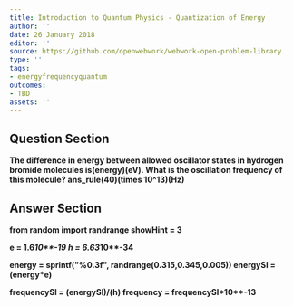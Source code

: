 ```yaml
---
title: Introduction to Quantum Physics - Quantization of Energy
author: ''
date: 26 January 2018
editor: ''
source: https://github.com/openwebwork/webwork-open-problem-library
type: ''
tags:
- energyfrequencyquantum
outcomes:
- TBD
assets: ''
---
```


## Question Section 

<b>
The difference in energy between allowed oscillator states in hydrogen bromide molecules is(energy)(eV). What is the oscillation frequency of this molecule?
ans_rule(40)(times 10^13)(Hz)


## Answer Section

from random import randrange
showHint = 3

e = 1.6*10**-19
h = 6.63*10**-34

energy = sprintf("%0.3f", randrange(0.315,0.345,0.005))
energySI = (energy*e)

frequencySI = (energySI)/(h)
frequency = frequencySI*10**-13